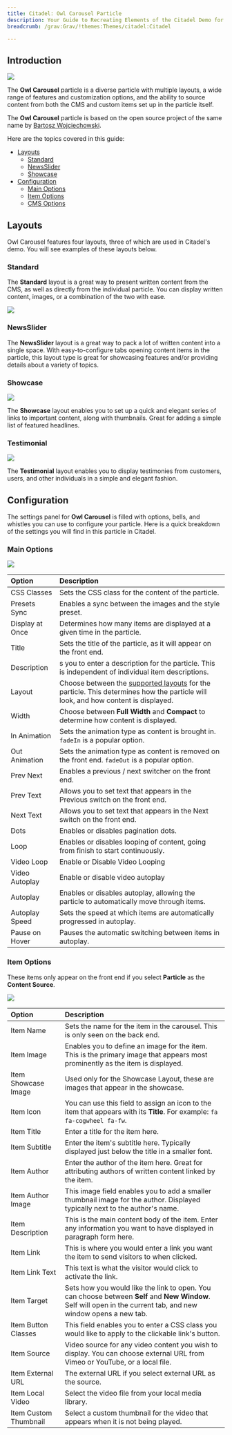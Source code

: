 ```yaml
---
title: Citadel: Owl Carousel Particle
description: Your Guide to Recreating Elements of the Citadel Demo for Grav
breadcrumb: /grav:Grav/!themes:Themes/citadel:Citadel

---
```


## Introduction

![](assets/particle_owl1.jpeg)

The **Owl Carousel** particle is a diverse particle with multiple layouts, a wide range of features and customization options, and the ability to source content from both the CMS and custom items set up in the particle itself.

The **Owl Carousel** particle is based on the open source project of the same name by [Bartosz Wojciechowski](http://www.owlcarousel.owlgraphic.com/index.html).

Here are the topics covered in this guide:

* [Layouts](#layouts)
    - [Standard](#standard)
    - [NewsSlider](#newsslider)
    - [Showcase](#showcase)
* [Configuration](#configuration)
    - [Main Options](#main-options)
    - [Item Options](#item-options)
    - [CMS Options](#cms-options)

## Layouts

Owl Carousel features four layouts, three of which are used in Citadel's demo. You will see examples of these layouts below.

### Standard

The **Standard** layout is a great way to present written content from the CMS, as well as directly from the individual particle. You can display written content, images, or a combination of the two with ease.

![](assets/particle_owl1.jpeg)

### NewsSlider

The **NewsSlider** layout is a great way to pack a lot of written content into a single space. With easy-to-configure tabs opening content items in the particle, this layout type is great for showcasing features and/or providing details about a variety of topics.

### Showcase

![](assets/particle_owl2.jpeg)

The **Showcase** layout enables you to set up a quick and elegant series of links to important content, along with thumbnails. Great for adding a simple list of featured headlines.

### Testimonial

![](assets/particle_owl3.jpeg)

The **Testimonial** layout enables you to display testimonies from customers, users, and other individuals in a simple and elegant fashion.

## Configuration

The settings panel for **Owl Carousel** is filled with options, bells, and whistles you can use to configure your particle. Here is a quick breakdown of the settings you will find in this particle in Citadel.

### Main Options 

![](assets/particle_owl4.jpeg)

| Option          | Description                                                                                                                                  |
| :-----          | :-----                                                                                                                                       |
| CSS Classes     | Sets the CSS class for the content of the particle.                                                                                          |
| Presets Sync    | Enables a sync between the images and the style preset.                                                                                      |
| Display at Once | Determines how many items are displayed at a given time in the particle.                                                                     |
| Title           | Sets the title of the particle, as it will appear on the front end.                                                                          |
| Description     | s you to enter a description for the particle. This is independent of individual item descriptions.                                          |
| Layout          | Choose between the [supported layouts](#layouts) for the particle. This determines how the particle will look, and how content is displayed. |
| Width           | Choose between **Full Width** and **Compact** to determine how content is displayed.                                                         |
| In Animation    | Sets the animation type as content is brought in. `fadeIn` is a popular option.                                                              |
| Out Animation   | Sets the animation type as content is removed on the front end. `fadeOut` is a popular option.                                               |
| Prev Next       | Enables a previous / next switcher on the front end.                                                                                         |
| Prev Text       | Allows you to set text that appears in the Previous switch on the front end.                                                                 |
| Next Text       | Allows you to set text that appears in the Next switch on the front end.                                                                     |
| Dots            | Enables or disables pagination dots.                                                                                                         |
| Loop            | Enables or disables looping of content, going from finish to start continuously.                                                             |
| Video Loop      | Enable or Disable Video Looping                                                                                                              |
| Video Autoplay  | Enable or disable video autoplay                                                                                                             |
| Autoplay        | Enables or disables autoplay, allowing the particle to automatically move through items.                                                     |
| Autoplay Speed  | Sets the speed at which items are automatically progressed in autoplay.                                                                      |
| Pause on Hover  | Pauses the automatic switching between items in autoplay.                                                                                    |

### Item Options

These items only appear on the front end if you select **Particle** as the **Content Source**.

![](assets/particle_owl5.jpeg)

| Option                | Description                                                                                                                                                      |
| :-----                | :-----                                                                                                                                                           |
| Item Name             | Sets the name for the item in the carousel. This is only seen on the back end.                                                                                   |
| Item Image            | Enables you to define an image for the item. This is the primary image that appears most prominently as the item is displayed.                                   |
| Item Showcase Image   | Used only for the Showcase Layout, these are images that appear in the showcase.                                                                                 |
| Item Icon             | You can use this field to assign an icon to the item that appears with its **Title**. For example: `fa fa-cogwheel fa-fw`.                                       |
| Item Title            | Enter a title for the item here.                                                                                                                                 |
| Item Subtitle         | Enter the item's subtitle here. Typically displayed just below the title in a smaller font.                                                                      |
| Item Author           | Enter the author of the item here. Great for attributing authors of written content linked by the item.                                                          |
| Item Author Image     | This image field enables you to add a smaller thumbnail image for the author. Displayed typically next to the author's name.                                     |
| Item Description      | This is the main content body of the item. Enter any information you want to have displayed in paragraph form here.                                              |
| Item Link             | This is where you would enter a link you want the item to send visitors to when clicked.                                                                         |
| Item Link Text        | This text is what the visitor would click to activate the link.                                                                                                  |
| Item Target           | Sets how you would like the link to open. You can choose between **Self** and **New Window**. Self will open in the current tab, and new window opens a new tab. |
| Item Button Classes   | This field enables you to enter a CSS class you would like to apply to the clickable link's button.                                                              |
| Item Source           | Video source for any video content you wish to display. You can choose external URL from Vimeo or YouTube, or a local file.                                      |
| Item External URL     | The external URL if you select external URL as the source.                                                                                                       |
| Item Local Video      | Select the video file from your local media library.                                                                                                             |
| Item Custom Thumbnail | Select a custom thumbnail for the video that appears when it is not being played.                                                                                |
